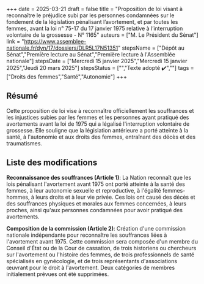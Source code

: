 +++
date = 2025-03-21
draft = false
title = "Proposition de loi visant à reconnaître le préjudice subi par les personnes condamnées sur le fondement de la législation pénalisant l’avortement, et par toutes les femmes, avant la loi n° 75-17 du 17 janvier 1975 relative à l’interruption volontaire de la grossesse - N° 1165"
auteurs = ["M. Le Président du Sénat"]
link = "https://www.assemblee-nationale.fr/dyn/17/dossiers/DLR5L17N51351"
stepsName = ["Dépôt au Sénat","Première lecture au Sénat","Première lecture à l'Assemblée nationale"]
stepsDate = ["Mercredi 15 janvier 2025","Mercredi 15 janvier 2025","Jeudi 20 mars 2025"]
stepsStatus = ["","Texte adopté ✔️",""]
tags = ["Droits des femmes","Santé","Autonomie"]
+++

## Résumé

Cette proposition de loi vise à reconnaître officiellement les souffrances et les injustices subies par les femmes et les personnes ayant pratiqué des avortements avant la loi de 1975 qui a légalisé l'interruption volontaire de grossesse. Elle souligne que la législation antérieure a porté atteinte à la santé, à l'autonomie et aux droits des femmes, entraînant des décès et des traumatismes.

## Liste des modifications

**Reconnaissance des souffrances (Article 1)**: La Nation reconnaît que les lois pénalisant l'avortement avant 1975 ont porté atteinte à la santé des femmes, à leur autonomie sexuelle et reproductive, à l'égalité femmes-hommes, à leurs droits et à leur vie privée. Ces lois ont causé des décès et des souffrances physiques et morales aux femmes concernées, à leurs proches, ainsi qu'aux personnes condamnées pour avoir pratiqué des avortements.

**Composition de la commission (Article 2)**: Création d'une commission nationale indépendante pour reconnaître les souffrances liées à l'avortement avant 1975. Cette commission sera composée d'un membre du Conseil d'État ou de la Cour de cassation, de trois historiens ou chercheurs sur l'avortement ou l'histoire des femmes, de trois professionnels de santé spécialisés en gynécologie, et de trois représentants d'associations œuvrant pour le droit à l'avortement. Deux catégories de membres initialement prévues ont été supprimées.
